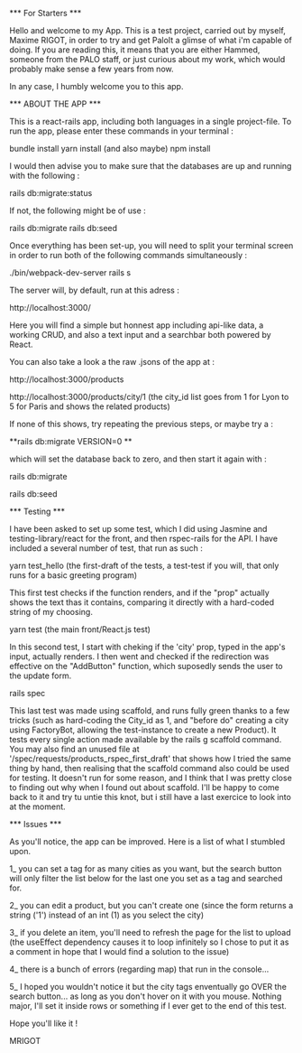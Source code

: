 *** For Starters ***

Hello and welcome to my App. This is a test project, carried out by myself, Maxime RIGOT, in order to try and get PaloIt a glimse of what i'm capable of doing. If you are reading this, it means that you are either Hammed, someone from the PALO staff, or just curious about my work, which would probably make sense a few years from now.

In any case, I humbly welcome you to this app.

*** ABOUT THE APP ***

This is a react-rails app, including both languages in a single project-file. To run the app, please enter these commands in your terminal :

bundle install yarn install (and also maybe) npm install

I would then advise you to make sure that the databases are up and running with the following :

rails db:migrate:status

If not, the following might be of use :

rails db:migrate rails db:seed

Once everything has been set-up, you will need to split your terminal screen in order to run both of the following commands simultaneously :

./bin/webpack-dev-server rails s

The server will, by default, run at this adress :

http://localhost:3000/

Here you will find a simple but honnest app including api-like data, a working CRUD, and also a text input and a searchbar both powered by React.

You can also take a look a the raw .jsons of the app at :

http://localhost:3000/products

http://localhost:3000/products/city/1 (the city_id list goes from 1 for Lyon to 5 for Paris and shows the related products)

If none of this shows, try repeating the previous steps, or maybe try a :

**rails db:migrate VERSION=0 **

which will set the database back to zero, and then start it again with :

rails db:migrate

rails db:seed

*** Testing ***

I have been asked to set up some test, which I did using Jasmine and testing-library/react for the front, and then rspec-rails for the API. I have included a several number of test, that run as such :

yarn test_hello (the first-draft of the tests, a test-test if you will, that only runs for a basic greeting program)

This first test checks if the function renders, and if the "prop" actually shows the text thas it contains, comparing it directly with a hard-coded string of my choosing.

yarn test (the main front/React.js test)

In this second test, I start with cheking if the 'city' prop, typed in the app's input, actually renders. I then went and checked if the redirection was effective on the "AddButton" function, which suposedly sends the user to the update form.

rails spec

This last test was made using scaffold, and runs fully green thanks to a few tricks (such as hard-coding the City_id as 1, and "before do" creating a city using FactoryBot, allowing the test-instance to create a new Product). It tests every single action made available by the rails g scaffold command. You may also find an unused file at '/spec/requests/products_rspec_first_draft' that shows how I tried the same thing by hand, then realising that the scaffold command also could be used for testing. It doesn't run for some reason, and I think that I was pretty close to finding out why when I found out about scaffold. I'll be happy to come back to it and try tu untie this knot, but i still have a last exercice to look into at the moment.

*** Issues ***

As you'll notice, the app can be improved. Here is a list of what I stumbled upon.

1_ you can set a tag for as many cities as you want, but the search button will only filter the list below for the last one you set as a tag and searched for.

2_ you can edit a product, but you can't create one (since the form returns a string ('1') instead of an int (1) as you select the city)

3_ if you delete an item, you'll need to refresh the page for the list to upload (the useEffect dependency causes it to loop infinitely so I chose to put it as a comment in hope that I would find a solution to the issue)

4_ there is a bunch of errors (regarding map) that run in the console...

5_ I hoped you wouldn't notice it but the city tags enventually go OVER the search button... as long as you don't hover on it with you mouse. Nothing major, I'll set it inside rows or something if I ever get to the end of this test.

Hope you'll like it !

MRIGOT
